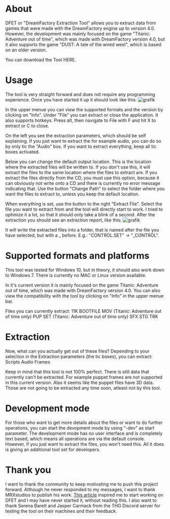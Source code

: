 # About
DFET or "DreamFactory Extraction Tool" allows you to extract data from games that were made with the DreamFactory engine up to version 4.0.
However, the development was mainly focused on the game "Titanic: Adventure out of time", which was made with DreamFactory version 4.0, but it also supports the game "DUST: A tale of the wired west", which is based on an older version.

You can download the Tool HERE.

# Usage
The tool is very straight forward and does not require any programming experience. Once you have started it up it should look like this:
![grafik](https://user-images.githubusercontent.com/75583358/128694060-2675db4e-9553-4ce1-8f4b-4a0ea6324464.png)

In the upper menue you can view the supported formats and the version by clicking on "Info". Under "File" you can extract or close the application. It also supports hotkeys. Press alt, then navigate to File with F and hit X to extract or C to close.

On the left you see the extraction parameters, which should be self explaining. If you just want to extract the for example audio, you can do so by only tic the "Audio" box. If you want to extract everything, keep all tic boxes activated.

Below you can change the default output location. This is the location where the extracted files will be written to. If you don't use this, it will extract the files to the same location where the files to extract are. If you extract the files directly from the CD, you must use this option, because it can obviously not write onto a CD and there is currently no error message indicating that.
Use the button "Change Path" to select the folder where you want the files to extract to, unless you keep the default location.

When everything is set, use the button to the right "Extract File". Select the file you want to extract from and the tool will directly start to work. I tried to optimize it a lot, so that it should only take a blink of a second.
After the extraction you should see an extraction report, like this:
![grafik](https://user-images.githubusercontent.com/75583358/128695709-f54d78d4-384c-45ea-9fa8-8075be88cedb.png)

It will write the extracted files into a folder, that is named after the file you have selected, but with a _ before. E.g.: "CONTROL.SET" -> "_CONTROL".

# Supported formats and platforms
This tool was tested for Windows 10, but in theory, it should also work down to Windows 7. There is currently no MAC or Linux version available.

In it's current version it is mainly focused on the game Titanic: Adventure out of time, which was made with DreamFactory version 4.0.
You can also view the compatibility with the tool by clicking on "Info" in the upper menue bar.

Files you can currently extract:
11K
BOOTFILE
MOV (Titanic: Adventure out of time only)
PUP
SET (Titanic: Adventure out of time only)
SFX
STG
TRK

# Extraction
Now, what can you actually get out of these files? Depending to your selection in the Extraction parameters (the tic boxes), you can extract:
Scripts
Audio
Frames

Keep in mind that this tool is not 100% perfect. There is still data that currently can't be extracted.
For example puppet frames are not supported in this current version.
Also it seems like the puppet files have 3D data. Those are not going to be extracted any time soon, atleast not by this tool.

# Development mode
For those who want to get more details about the files or want to do further operations, you can start the devopment mode by using "-dev" as start parameter. The development mode has no user interface and is completely text based, which means all operations are via the default console. However, if you just want to extract the files, you won't need this. All it does is giving an additional tool set for developers.

# Thank you
I want to thank the community to keep motivating me to push this project forward.
Although he never responded to my messages, I want to thank MRXstudios to publish his work. [This article](https://mrxstudios.home.blog/2021/03/05/reverse-engineering-dust-uncovering-game-scripts/) inspired me to start working on DFET and I may have never started it, without reading this.
I also want to thank Serena Barett and Jasper Carmack from the THG Discord server for testing the tool on their machines and their feedback.
